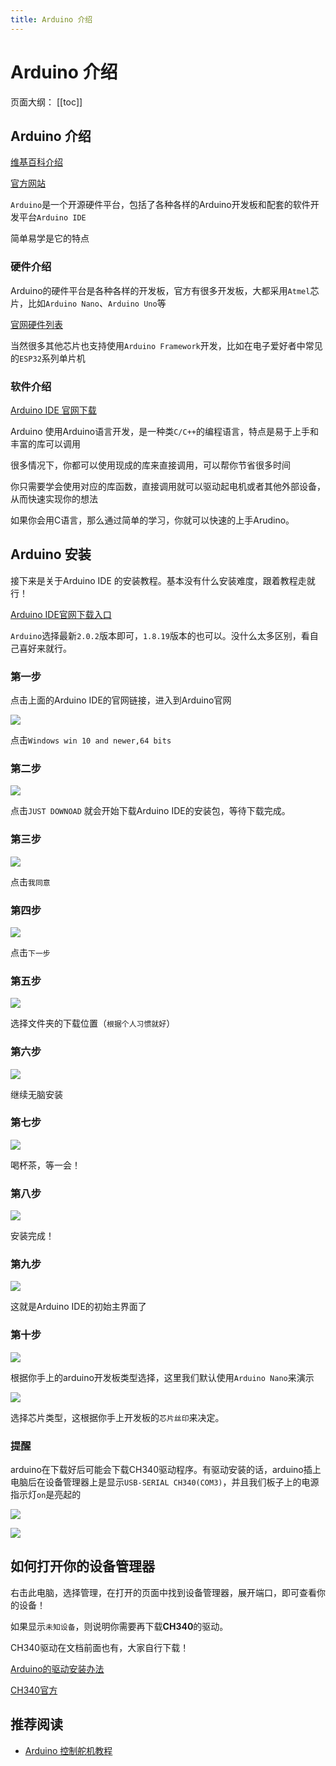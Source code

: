 ```yaml
---
title: Arduino 介绍
---
```

# Arduino 介绍

页面大纲：
[[toc]]

## Arduino 介绍

[维基百科介绍](https://w.wiki/5yJP)

[官方网站](https://www.arduino.cc/)

`Arduino`是一个开源硬件平台，包括了各种各样的Arduino开发板和配套的软件开发平台`Arduino IDE`

简单易学是它的特点

### 硬件介绍

Arduino的硬件平台是各种各样的开发板，官方有很多开发板，大都采用`Atmel`芯片，比如`Arduino Nano`、`Arduino Uno`等

[官网硬件列表](https://www.arduino.cc/en/hardware)

当然很多其他芯片也支持使用`Arduino Framework`开发，比如在电子爱好者中常见的`ESP32`系列单片机

### 软件介绍

[Arduino IDE 官网下载](https://www.arduino.cc/en/software)

Arduino 使用Arduino语言开发，是一种类`C/C++`的编程语言，特点是易于上手和丰富的库可以调用

很多情况下，你都可以使用现成的库来直接调用，可以帮你节省很多时间

你只需要学会使用对应的库函数，直接调用就可以驱动起电机或者其他外部设备，从而快速实现你的想法

如果你会用C语言，那么通过简单的学习，你就可以快速的上手Arudino。

## Arduino 安装

接下来是关于Arduino IDE 的安装教程。基本没有什么安装难度，跟着教程走就行！

[Arduino IDE官网下载入口](https://www.arduino.cc/en/software)

`Arduino`选择最新`2.0.2`版本即可，`1.8.19`版本的也可以。没什么太多区别，看自己喜好来就行。

### 第一步

点击上面的Arduino IDE的官网链接，进入到Arduino官网

![](/assets/pics/arduino1.jpg)

点击`Windows win 10 and newer,64 bits`

### 第二步

![](/assets/pics/arduino2.jpg)

点击`JUST DOWNOAD` 就会开始下载Arduino IDE的安装包，等待下载完成。

### 第三步

![](/assets/pics/arduino3.jpg)

点击`我同意`

### 第四步

![](/assets/pics/arduino4.jpg)

点击`下一步`

### 第五步

![](/assets/pics/arduino5.jpg)

选择文件夹的下载位置（`根据个人习惯就好`）

### 第六步

![](/assets/pics/vscode/arduino6.jpg)

继续无脑安装

### 第七步

![](/assets/pics/vscode/arduino7.jpg)

喝杯茶，等一会！

### 第八步

![](/assets/pics/arduino8.png)

安装完成！

### 第九步

![](/assets/pics/arduino9.jpg)

这就是Arduino IDE的初始主界面了

### 第十步

![](/assets/pics/arduino10.jpg)

根据你手上的arduino开发板类型选择，这里我们默认使用`Arduino Nano`来演示

![](/assets/pics/arduino11.jpg)

选择芯片类型，这根据你手上开发板的`芯片丝印`来决定。

### 提醒

arduino在下载好后可能会下载CH340驱动程序。有驱动安装的话，arduino插上电脑后在设备管理器上是显示`USB-SERIAL CH340(COM3)`，并且我们板子上的电源指示灯`on`是亮起的

![](/assets/pics/arduinoM.png)

![](/assets/pics/arduinoN.jpg)

## 如何打开你的设备管理器

右击此电脑，选择管理，在打开的页面中找到设备管理器，展开端口，即可查看你的设备！

如果显示`未知设备`，则说明你需要再下载**CH340**的驱动。

CH340驱动在文档前面也有，大家自行下载！

[Arduino的驱动安装办法](http://www.arduino.cn/thread-1008-1-1.html)

[CH340官方](http://www.wch-ic.com/downloads/CH341SER_EXE.html)

## 推荐阅读

- [Arduino 控制舵机教程](/文档/🛩️飞控入门/Arduino%20控制舵机教程.md)

